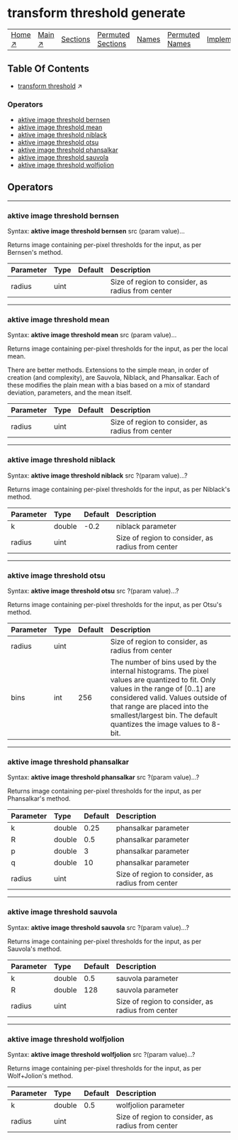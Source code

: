 # transform threshold generate

||||||||
|---|---|---|---|---|---|---|
|[Home ↗](/)|[Main ↗](index.md)|[Sections](index.md#sectree)|[Permuted Sections](bypsections.md)|[Names](byname.md)|[Permuted Names](bypnames.md)|[Implementations](bylang.md)|

## Table Of Contents

  - [transform threshold](transform_threshold.md) ↗


### Operators

 - [aktive image threshold bernsen](#image_threshold_bernsen)
 - [aktive image threshold mean](#image_threshold_mean)
 - [aktive image threshold niblack](#image_threshold_niblack)
 - [aktive image threshold otsu](#image_threshold_otsu)
 - [aktive image threshold phansalkar](#image_threshold_phansalkar)
 - [aktive image threshold sauvola](#image_threshold_sauvola)
 - [aktive image threshold wolfjolion](#image_threshold_wolfjolion)

## Operators

---
### <a name='image_threshold_bernsen'></a> aktive image threshold bernsen

Syntax: __aktive image threshold bernsen__ src (param value)...

Returns image containing per-pixel thresholds for the input, as per Bernsen's method.

|Parameter|Type|Default|Description|
|:---|:---|:---|:---|
|radius|uint||Size of region to consider, as radius from center|

---
### <a name='image_threshold_mean'></a> aktive image threshold mean

Syntax: __aktive image threshold mean__ src (param value)...

Returns image containing per-pixel thresholds for the input, as per the local mean.

There are better methods. Extensions to the simple mean, in order of creation (and complexity), are Sauvola, Niblack, and Phansalkar. Each of these modifies the plain mean with a bias based on a mix of standard deviation, parameters, and the mean itself.

|Parameter|Type|Default|Description|
|:---|:---|:---|:---|
|radius|uint||Size of region to consider, as radius from center|

---
### <a name='image_threshold_niblack'></a> aktive image threshold niblack

Syntax: __aktive image threshold niblack__ src ?(param value)...?

Returns image containing per-pixel thresholds for the input, as per Niblack's method.

|Parameter|Type|Default|Description|
|:---|:---|:---|:---|
|k|double|-0.2|niblack parameter|
|radius|uint||Size of region to consider, as radius from center|

---
### <a name='image_threshold_otsu'></a> aktive image threshold otsu

Syntax: __aktive image threshold otsu__ src ?(param value)...?

Returns image containing per-pixel thresholds for the input, as per Otsu's method.

|Parameter|Type|Default|Description|
|:---|:---|:---|:---|
|radius|uint||Size of region to consider, as radius from center|
|bins|int|256|The number of bins used by the internal histograms. The pixel values are quantized to fit. Only values in the range of [0..1] are considered valid. Values outside of that range are placed into the smallest/largest bin. The default quantizes the image values to 8-bit.|

---
### <a name='image_threshold_phansalkar'></a> aktive image threshold phansalkar

Syntax: __aktive image threshold phansalkar__ src ?(param value)...?

Returns image containing per-pixel thresholds for the input, as per Phansalkar's method.

|Parameter|Type|Default|Description|
|:---|:---|:---|:---|
|k|double|0.25|phansalkar parameter|
|R|double|0.5|phansalkar parameter|
|p|double|3|phansalkar parameter|
|q|double|10|phansalkar parameter|
|radius|uint||Size of region to consider, as radius from center|

---
### <a name='image_threshold_sauvola'></a> aktive image threshold sauvola

Syntax: __aktive image threshold sauvola__ src ?(param value)...?

Returns image containing per-pixel thresholds for the input, as per Sauvola's method.

|Parameter|Type|Default|Description|
|:---|:---|:---|:---|
|k|double|0.5|sauvola parameter|
|R|double|128|sauvola parameter|
|radius|uint||Size of region to consider, as radius from center|

---
### <a name='image_threshold_wolfjolion'></a> aktive image threshold wolfjolion

Syntax: __aktive image threshold wolfjolion__ src ?(param value)...?

Returns image containing per-pixel thresholds for the input, as per Wolf+Jolion's method.

|Parameter|Type|Default|Description|
|:---|:---|:---|:---|
|k|double|0.5|wolfjolion parameter|
|radius|uint||Size of region to consider, as radius from center|

